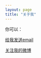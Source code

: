 ```yaml
---
layout: page
title: "关于我"
---
```


你可以：

[给我发送email](mailto:sargeraswang@gmail.com)

[关注我的微博](http://t.qq.com/VipXiaoGang)